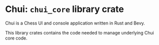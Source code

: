 # Chui: `chui_core` library crate

Chui is a Chess UI and console application written in Rust and Bevy.

This library crates contains the code needed to manage underlying Chui core code.
